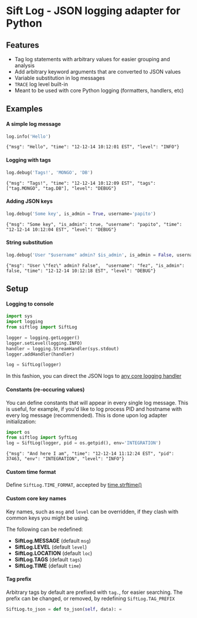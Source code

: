 Sift Log - JSON logging adapter for Python
===============

## Features
* Tag log statements with arbitrary values for easier grouping and analysis
* Add arbitrary keyword arguments that are converted to JSON values
* Variable substitution in log messages
* `TRACE` log level built-in
* Meant to be used with core Python logging (formatters, handlers, etc)
 
## Examples
#### A simple log message
```python
log.info('Hello')
```
`{"msg": "Hello", "time": "12-12-14 10:12:01 EST", "level": "INFO"}`

#### Logging with tags
```python
log.debug('Tags!', 'MONGO', 'DB')
```
`{"msg": "Tags!", "time": "12-12-14 10:12:09 EST", "tags": ["tag.MONGO", "tag.DB"], "level": "DEBUG"}`

#### Adding JSON keys
```python
log.debug('Some key', is_admin = True, username='papito')
```
`{"msg": "Some key", "is_admin": true, "username": "papito", "time": "12-12-14 10:12:04 EST", "level": "DEBUG"}`

#### String substitution
```python
log.debug('User "$username" admin? $is_admin', is_admin = False, username='fez')
```
`{"msg": "User \"fez\" admin? False",  "username": "fez", "is_admin": false, "time": "12-12-14 10:12:18 EST", "level": "DEBUG"}`


## Setup
#### Logging to console
```python
import sys
import logging
from siftlog import SiftLog

logger = logging.getLogger()
logger.setLevel(logging.INFO)
handler = logging.StreamHandler(sys.stdout)
logger.addHandler(handler)

log = SiftLog(logger)
```

In this fashion, you can direct the JSON logs to [any core logging handler](!https://docs.python.org/2/library/logging.handlers.html)

#### Constants (re-occuring values)
You can define constants that will appear in every single log message. This is useful, for example, if you'd like to log process PID and hostname with every log message (recommended). This is done upon log adapter initialization:

```python
import os
from siftlog import SyftLog
log = SiftLog(logger, pid = os.getpid(), env='INTEGRATION')
```
`{"msg": "And here I am", "time": "12-12-14 11:12:24 EST", "pid": 37463, "env": "INTEGRATION", "level": "INFO"}`



#### Custom time format
Define `SiftLog.TIME_FORMAT`, accepted by [time.strftime()](https://docs.python.org/2/library/time.html#time.strftime)

#### Custom core key names
Key names, such as `msg` and `level` can be overridden, if they clash with common keys you might be using.

The following can be redefined:

 * __SiftLog.MESSAGE__ (default `msg`)
 * __SiftLog.LEVEL__ (default `level`)
 * __SiftLog.LOCATION__ (default `loc`)
 * __SiftLog.TAGS__ (default `tags`)
 * __SiftLog.TIME__ (default `time`)

#### Tag prefix
Arbitrary tags by default are prefixed with `tag.`, for easier searching. The prefix can be changed, or removed, by redefining `SiftLog.TAG_PREFIX`

```python
SiftLog.to_json = def to_json(self, data): = 
```



